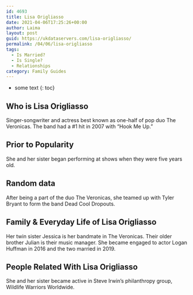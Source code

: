 ```yaml
---
id: 4693
title: Lisa Origliasso
date: 2021-04-06T17:25:26+00:00
author: Laima
layout: post
guid: https://ukdataservers.com/lisa-origliasso/
permalink: /04/06/lisa-origliasso
tags:
  - Is Married?
  - Is Single?
  - Relationships
category: Family Guides
---
```


* some text
{: toc}


## Who is Lisa Origliasso
                  
                  
                  
Singer-songwriter and actress best known as one-half of pop duo The Veronicas. The band had a #1 hit in 2007 with &#8220;Hook Me Up.&#8221;
                  
              
            
              
            
                
                
                
## Prior to Popularity
                  
                  
                  
She and her sister began performing at shows when they were five years old.
                  
              
            
              
            
                
                
                
## Random data
                  
                  
                  
After being a part of the duo The Veronicas, she teamed up with Tyler Bryant to form the band Dead Cool Dropouts.
                  
              
            
              
            
                
                
                
## Family & Everyday Life of Lisa Origliasso
                  
                  
                  
Her twin sister Jessica is her bandmate in The Veronicas. Their older brother Julian is their music manager. She became engaged to actor Logan Huffman in 2016 and the two married in 2019.
                  
              
            
              
            
                
                
                
## People Related With Lisa Origliasso
                  
                  
                  
She and her sister became active in Steve Irwin&#8217;s philanthropy group, Wildlife Warriors Worldwide.
                  
              
            
              
            
                
              
            
              
              
            
            
              
            
          
          
          